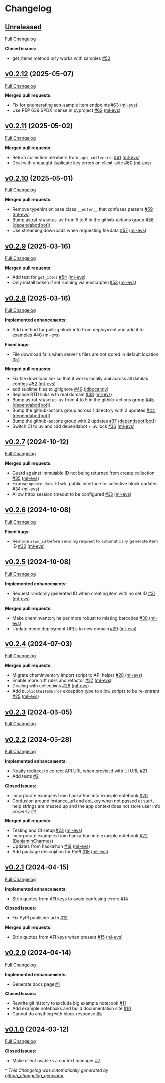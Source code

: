 # Changelog

## [Unreleased](https://github.com/datalab-org/datalab-api/tree/HEAD)

[Full Changelog](https://github.com/datalab-org/datalab-api/compare/v0.2.12...HEAD)

**Closed issues:**

- get\_items method only works with samples [\#50](https://github.com/datalab-org/datalab-api/issues/50)

## [v0.2.12](https://github.com/datalab-org/datalab-api/tree/v0.2.12) (2025-05-07)

[Full Changelog](https://github.com/datalab-org/datalab-api/compare/v0.2.11...v0.2.12)

**Merged pull requests:**

- Fix for enumerating non-sample item endpoints [\#63](https://github.com/datalab-org/datalab-api/pull/63) ([ml-evs](https://github.com/ml-evs))
- Use PEP 639 SPDX license in pyproject [\#62](https://github.com/datalab-org/datalab-api/pull/62) ([ml-evs](https://github.com/ml-evs))

## [v0.2.11](https://github.com/datalab-org/datalab-api/tree/v0.2.11) (2025-05-02)

[Full Changelog](https://github.com/datalab-org/datalab-api/compare/v0.2.10...v0.2.11)

**Merged pull requests:**

- Return collection members from `.get_collection` [\#61](https://github.com/datalab-org/datalab-api/pull/61) ([ml-evs](https://github.com/ml-evs))
- Deal with uncaught duplicate key errors on client-side [\#60](https://github.com/datalab-org/datalab-api/pull/60) ([ml-evs](https://github.com/ml-evs))

## [v0.2.10](https://github.com/datalab-org/datalab-api/tree/v0.2.10) (2025-05-01)

[Full Changelog](https://github.com/datalab-org/datalab-api/compare/v0.2.9...v0.2.10)

**Merged pull requests:**

- Remove typehint on base class `__enter__` that confuses parsers [\#59](https://github.com/datalab-org/datalab-api/pull/59) ([ml-evs](https://github.com/ml-evs))
- Bump astral-sh/setup-uv from 5 to 6 in the github-actions group [\#58](https://github.com/datalab-org/datalab-api/pull/58) ([dependabot[bot]](https://github.com/apps/dependabot))
- Use streaming downloads when requesting file data [\#57](https://github.com/datalab-org/datalab-api/pull/57) ([ml-evs](https://github.com/ml-evs))

## [v0.2.9](https://github.com/datalab-org/datalab-api/tree/v0.2.9) (2025-03-16)

[Full Changelog](https://github.com/datalab-org/datalab-api/compare/v0.2.8...v0.2.9)

**Merged pull requests:**

- Add test for `get_items` [\#54](https://github.com/datalab-org/datalab-api/pull/54) ([ml-evs](https://github.com/ml-evs))
- Only install bokeh if not running via emscripten [\#53](https://github.com/datalab-org/datalab-api/pull/53) ([ml-evs](https://github.com/ml-evs))

## [v0.2.8](https://github.com/datalab-org/datalab-api/tree/v0.2.8) (2025-03-16)

[Full Changelog](https://github.com/datalab-org/datalab-api/compare/v0.2.7...v0.2.8)

**Implemented enhancements:**

- Add method for pulling block info from deployment and add it to examples [\#40](https://github.com/datalab-org/datalab-api/pull/40) ([ml-evs](https://github.com/ml-evs))

**Fixed bugs:**

- File download fails when server's files are not stored in default location [\#51](https://github.com/datalab-org/datalab-api/issues/51)

**Merged pull requests:**

- Fix file download link so that it works locally and across all datalab configs [\#52](https://github.com/datalab-org/datalab-api/pull/52) ([ml-evs](https://github.com/ml-evs))
- add sublime files to .gitignore [\#49](https://github.com/datalab-org/datalab-api/pull/49) ([jdbocarsly](https://github.com/jdbocarsly))
- Replace RTD links with real domain [\#48](https://github.com/datalab-org/datalab-api/pull/48) ([ml-evs](https://github.com/ml-evs))
- Bump astral-sh/setup-uv from 4 to 5 in the github-actions group [\#45](https://github.com/datalab-org/datalab-api/pull/45) ([dependabot[bot]](https://github.com/apps/dependabot))
- Bump the github-actions group across 1 directory with 2 updates [\#44](https://github.com/datalab-org/datalab-api/pull/44) ([dependabot[bot]](https://github.com/apps/dependabot))
- Bump the github-actions group with 2 updates [\#37](https://github.com/datalab-org/datalab-api/pull/37) ([dependabot[bot]](https://github.com/apps/dependabot))
- Switch CI to uv and add dependabot + uv.lock [\#36](https://github.com/datalab-org/datalab-api/pull/36) ([ml-evs](https://github.com/ml-evs))

## [v0.2.7](https://github.com/datalab-org/datalab-api/tree/v0.2.7) (2024-10-12)

[Full Changelog](https://github.com/datalab-org/datalab-api/compare/v0.2.6...v0.2.7)

**Merged pull requests:**

- Guard against immutable ID not being returned from create collection [\#35](https://github.com/datalab-org/datalab-api/pull/35) ([ml-evs](https://github.com/ml-evs))
- Expose `update_data_block`: public interface for selective block updates [\#34](https://github.com/datalab-org/datalab-api/pull/34) ([ml-evs](https://github.com/ml-evs))
- Allow httpx session timeout to be configured [\#33](https://github.com/datalab-org/datalab-api/pull/33) ([ml-evs](https://github.com/ml-evs))

## [v0.2.6](https://github.com/datalab-org/datalab-api/tree/v0.2.6) (2024-10-08)

[Full Changelog](https://github.com/datalab-org/datalab-api/compare/v0.2.5...v0.2.6)

**Fixed bugs:**

- Remove `item_id` before sending request to automatically generate item ID [\#32](https://github.com/datalab-org/datalab-api/pull/32) ([ml-evs](https://github.com/ml-evs))

## [v0.2.5](https://github.com/datalab-org/datalab-api/tree/v0.2.5) (2024-10-08)

[Full Changelog](https://github.com/datalab-org/datalab-api/compare/v0.2.4...v0.2.5)

**Implemented enhancements:**

- Request randomly generated ID when creating item with no set ID [\#31](https://github.com/datalab-org/datalab-api/pull/31) ([ml-evs](https://github.com/ml-evs))

**Merged pull requests:**

- Make cheminventory helper more robust to missing barcodes [\#30](https://github.com/datalab-org/datalab-api/pull/30) ([ml-evs](https://github.com/ml-evs))
- Update demo deployment URLs to new domain [\#29](https://github.com/datalab-org/datalab-api/pull/29) ([ml-evs](https://github.com/ml-evs))

## [v0.2.4](https://github.com/datalab-org/datalab-api/tree/v0.2.4) (2024-07-03)

[Full Changelog](https://github.com/datalab-org/datalab-api/compare/v0.2.3...v0.2.4)

**Merged pull requests:**

- Migrate cheminventory import script to API helper [\#28](https://github.com/datalab-org/datalab-api/pull/28) ([ml-evs](https://github.com/ml-evs))
- Enable more ruff rules and refactor [\#27](https://github.com/datalab-org/datalab-api/pull/27) ([ml-evs](https://github.com/ml-evs))
- Dealing with collections [\#26](https://github.com/datalab-org/datalab-api/pull/26) ([ml-evs](https://github.com/ml-evs))
- Add `DuplicateItemError` exception type to allow scripts to be re-entrant [\#25](https://github.com/datalab-org/datalab-api/pull/25) ([ml-evs](https://github.com/ml-evs))

## [v0.2.3](https://github.com/datalab-org/datalab-api/tree/v0.2.3) (2024-06-05)

[Full Changelog](https://github.com/datalab-org/datalab-api/compare/v0.2.2...v0.2.3)

## [v0.2.2](https://github.com/datalab-org/datalab-api/tree/v0.2.2) (2024-05-28)

[Full Changelog](https://github.com/datalab-org/datalab-api/compare/v0.2.1...v0.2.2)

**Implemented enhancements:**

- Neatly redirect to correct API URL when provided with UI URL [\#21](https://github.com/datalab-org/datalab-api/issues/21)
- Add tests [\#2](https://github.com/datalab-org/datalab-api/issues/2)

**Closed issues:**

- Incorporate examples from hackathon into example notebook [\#20](https://github.com/datalab-org/datalab-api/issues/20)
- Confusion around instance\_url and api\_key when not passed at start, help strings are messed up and the app context does not store user info properly [\#4](https://github.com/datalab-org/datalab-api/issues/4)

**Merged pull requests:**

- Testing and CI setup [\#23](https://github.com/datalab-org/datalab-api/pull/23) ([ml-evs](https://github.com/ml-evs))
- Incorporate examples from hackathon into example notebook [\#22](https://github.com/datalab-org/datalab-api/pull/22) ([BenjaminCharmes](https://github.com/BenjaminCharmes))
- Updates from hackathon [\#19](https://github.com/datalab-org/datalab-api/pull/19) ([ml-evs](https://github.com/ml-evs))
- Add package description for PyPI [\#18](https://github.com/datalab-org/datalab-api/pull/18) ([ml-evs](https://github.com/ml-evs))

## [v0.2.1](https://github.com/datalab-org/datalab-api/tree/v0.2.1) (2024-04-15)

[Full Changelog](https://github.com/datalab-org/datalab-api/compare/v0.2.0...v0.2.1)

**Implemented enhancements:**

- Strip quotes from API keys to avoid confusing errors [\#14](https://github.com/datalab-org/datalab-api/issues/14)

**Closed issues:**

- Fix PyPI publisher auth [\#12](https://github.com/datalab-org/datalab-api/issues/12)

**Merged pull requests:**

- Strip quotes from API keys when present [\#15](https://github.com/datalab-org/datalab-api/pull/15) ([ml-evs](https://github.com/ml-evs))

## [v0.2.0](https://github.com/datalab-org/datalab-api/tree/v0.2.0) (2024-04-14)

[Full Changelog](https://github.com/datalab-org/datalab-api/compare/v0.1.0...v0.2.0)

**Implemented enhancements:**

- Generate docs page [\#1](https://github.com/datalab-org/datalab-api/issues/1)

**Closed issues:**

- Rewrite git history to exclude big example notebook [\#11](https://github.com/datalab-org/datalab-api/issues/11)
- Add example notebooks and build documentation site [\#10](https://github.com/datalab-org/datalab-api/issues/10)
- Cannot do anything with block response [\#5](https://github.com/datalab-org/datalab-api/issues/5)

## [v0.1.0](https://github.com/datalab-org/datalab-api/tree/v0.1.0) (2024-03-12)

[Full Changelog](https://github.com/datalab-org/datalab-api/compare/af6a29a434dc8d2648b10ac28154299822b86dff...v0.1.0)

**Closed issues:**

- Make client usable via context manager [\#7](https://github.com/datalab-org/datalab-api/issues/7)



\* *This Changelog was automatically generated by [github_changelog_generator](https://github.com/github-changelog-generator/github-changelog-generator)*
